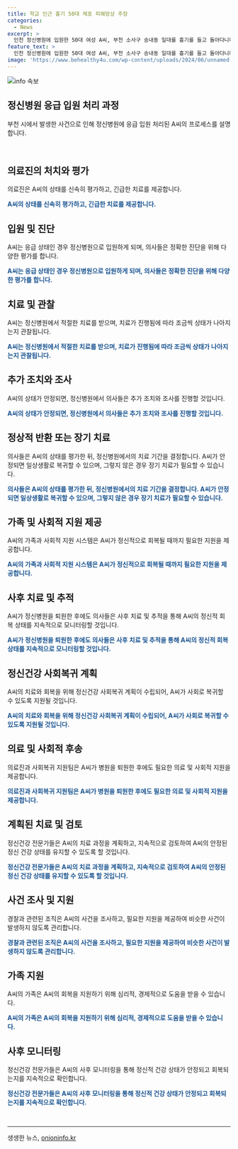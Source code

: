 ```yaml
---
title: 학교 인근 흉기 50대 체포 피해망상 주장
categories:
  - News
excerpt: >
  인천 정신병원에 입원한 50대 여성 A씨, 부천 소사구 송내동 일대를 흉기를 들고 돌아다니며 학생들에게 위협을 가했던 우범자로 경찰에 체포됐다. A씨는 피해망상이 있다며 흉기를 가지고 있던 이유를 설명했고, 경찰은 A씨를 정신병원에 응급 입원시켰다. 추가 조사는 치료 후에 진행할 예정이다.
feature_text: >
  인천 정신병원에 입원한 50대 여성 A씨, 부천 소사구 송내동 일대를 흉기를 들고 돌아다니며 학생들에게 위협을 가했던 우범자로 경찰에 체포됐다. A씨는 피해망상이 있다며 흉기를 가지고 있던 이유를 설명했고, 경찰은 A씨를 정신병원에 응급 입원시켰다. 추가 조사는 치료 후에 진행할 예정이다.
image: 'https://www.behealthy4u.com/wp-content/uploads/2024/06/unnamed-file.png'
---
```


<p><img src="https://www.behealthy4u.com/wp-content/uploads/2024/06/unnamed-file.png" alt="info 속보" /></p>

<h2 data-ke-size="size26">정신병원 응급 입원 처리 과정</h2>

<p>부천 시에서 발생한 사건으로 인해 정신병원에 응급 입원 처리된 A씨의 프로세스를 설명합니다.</p>

<p data-ke-size="size16">&nbsp;</p>

<h2 data-ke-size="size24">의료진의 처치와 평가</h2>

<p>의료진은 A씨의 상태를 신속히 평가하고, 긴급한 치료를 제공합니다.</p>

<p data-ke-size="size16"><b><span style="color: #1a5490;">A씨의 상태를 신속히 평가하고, 긴급한 치료를 제공합니다.</span></b></p>

<h2 data-ke-size="size24">입원 및 진단</h2>

<p>A씨는 응급 상태인 경우 정신병원으로 입원하게 되며, 의사들은 정확한 진단을 위해 다양한 평가를 합니다.</p>

<p data-ke-size="size16"><b><span style="color: #1a5490;">A씨는 응급 상태인 경우 정신병원으로 입원하게 되며, 의사들은 정확한 진단을 위해 다양한 평가를 합니다.</span></b></p>

<h2 data-ke-size="size24">치료 및 관찰</h2>

<p>A씨는 정신병원에서 적절한 치료를 받으며, 치료가 진행됨에 따라 조금씩 상태가 나아지는지 관찰됩니다.</p>

<p data-ke-size="size16"><b><span style="color: #1a5490;">A씨는 정신병원에서 적절한 치료를 받으며, 치료가 진행됨에 따라 조금씩 상태가 나아지는지 관찰됩니다.</span></b></p>

<h2 data-ke-size="size24">추가 조치와 조사</h2>

<p>A씨의 상태가 안정되면, 정신병원에서 의사들은 추가 조치와 조사를 진행할 것입니다.</p>

<p data-ke-size="size16"><b><span style="color: #1a5490;">A씨의 상태가 안정되면, 정신병원에서 의사들은 추가 조치와 조사를 진행할 것입니다.</span></b></p>

<h2 data-ke-size="size24">정상적 반환 또는 장기 치료</h2>

<p>의사들은 A씨의 상태를 평가한 뒤, 정신병원에서의 치료 기간을 결정합니다. A씨가 안정되면 일상생활로 복귀할 수 있으며, 그렇지 않은 경우 장기 치료가 필요할 수 있습니다.</p>

<p data-ke-size="size16"><b><span style="color: #1a5490;">의사들은 A씨의 상태를 평가한 뒤, 정신병원에서의 치료 기간을 결정합니다. A씨가 안정되면 일상생활로 복귀할 수 있으며, 그렇지 않은 경우 장기 치료가 필요할 수 있습니다.</span></b></p>

<h2 data-ke-size="size24">가족 및 사회적 지원 제공</h2>

<p>A씨의 가족과 사회적 지원 시스템은 A씨가 정신적으로 회복될 때까지 필요한 지원을 제공합니다.</p>

<p data-ke-size="size16"><b><span style="color: #1a5490;">A씨의 가족과 사회적 지원 시스템은 A씨가 정신적으로 회복될 때까지 필요한 지원을 제공합니다.</span></b></p>

<h2 data-ke-size="size24">사후 치료 및 추적</h2>

<p>A씨가 정신병원을 퇴원한 후에도 의사들은 사후 치료 및 추적을 통해 A씨의 정신적 회복 상태를 지속적으로 모니터링할 것입니다.</p>

<p data-ke-size="size16"><b><span style="color: #1a5490;">A씨가 정신병원을 퇴원한 후에도 의사들은 사후 치료 및 추적을 통해 A씨의 정신적 회복 상태를 지속적으로 모니터링할 것입니다.</span></b></p>

<h2 data-ke-size="size24">정신건강 사회복귀 계획</h2>

<p>A씨의 치료와 회복을 위해 정신건강 사회복귀 계획이 수립되어, A씨가 사회로 복귀할 수 있도록 지원될 것입니다.</p>

<p data-ke-size="size16"><b><span style="color: #1a5490;">A씨의 치료와 회복을 위해 정신건강 사회복귀 계획이 수립되어, A씨가 사회로 복귀할 수 있도록 지원될 것입니다.</span></b></p>

<h2 data-ke-size="size24">의료 및 사회적 후송</h2>

<p>의료진과 사회복귀 지원팀은 A씨가 병원을 퇴원한 후에도 필요한 의료 및 사회적 지원을 제공합니다.</p>

<p data-ke-size="size16"><b><span style="color: #1a5490;">의료진과 사회복귀 지원팀은 A씨가 병원을 퇴원한 후에도 필요한 의료 및 사회적 지원을 제공합니다.</span></b></p>

<h2 data-ke-size="size24">계획된 치료 및 검토</h2>

<p>정신건강 전문가들은 A씨의 치료 과정을 계획하고, 지속적으로 검토하여 A씨의 안정된 정신 건강 상태를 유지할 수 있도록 할 것입니다.</p>

<p data-ke-size="size16"><b><span style="color: #1a5490;">정신건강 전문가들은 A씨의 치료 과정을 계획하고, 지속적으로 검토하여 A씨의 안정된 정신 건강 상태를 유지할 수 있도록 할 것입니다.</span></b></p>

<h2 data-ke-size="size24">사건 조사 및 지원</h2>

<p>경찰과 관련된 조직은 A씨의 사건을 조사하고, 필요한 지원을 제공하여 비슷한 사건이 발생하지 않도록 관리합니다.</p>

<p data-ke-size="size16"><b><span style="color: #1a5490;">경찰과 관련된 조직은 A씨의 사건을 조사하고, 필요한 지원을 제공하여 비슷한 사건이 발생하지 않도록 관리합니다.</span></b></p>

<h2 data-ke-size="size24">가족 지원</h2>

<p>A씨의 가족은 A씨의 회복을 지원하기 위해 심리적, 경제적으로 도움을 받을 수 있습니다.</p>

<p data-ke-size="size16"><b><span style="color: #1a5490;">A씨의 가족은 A씨의 회복을 지원하기 위해 심리적, 경제적으로 도움을 받을 수 있습니다.</span></b></p>

<h2 data-ke-size="size24">사후 모니터링</h2>

<p>정신건강 전문가들은 A씨의 사후 모니터링을 통해 정신적 건강 상태가 안정되고 회복되는지를 지속적으로 확인합니다.</p>

<p data-ke-size="size16"><b><span style="color: #1a5490;">정신건강 전문가들은 A씨의 사후 모니터링을 통해 정신적 건강 상태가 안정되고 회복되는지를 지속적으로 확인합니다.</span></b></p>

<p data-ke-size="size16">&nbsp;</p>

<hr>
생생한 뉴스, <a href="https://onioninfo.kr" rel="dofollow">onioninfo.kr</a>



